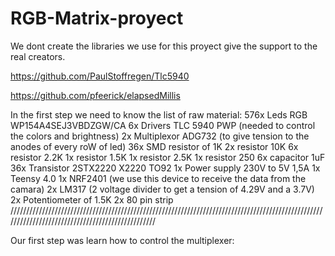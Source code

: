 # RGB-Matrix-proyect
We dont create the libraries we use for this proyect give the support to the real creators.

https://github.com/PaulStoffregen/Tlc5940

https://github.com/pfeerick/elapsedMillis

In the first step we need to know the list of raw material:
576x Leds RGB WP154A4SEJ3VBDZGW/CA
6x Drivers TLC 5940 PWP (needed to control the colors and brightness)
2x Multiplexor ADG732 (to give tension to the anodes of every roW of led)
36x SMD resistor of 1K 
2x resistor 10K
6x resistor 2.2K
1x resistor 1.5K
1x resistor 2.5K
1x resistor 250
6x capacitor 1uF
36x Transistor 2STX2220 X2220 TO92 
1x Power supply 230V to 5V 1,5A
1x Teensy 4.0
1x NRF2401 (we use this device to receive the data from the camara)
2x LM317 (2 voltage divider to get a tension of 4.29V and a 3.7V)
2x Potentiometer of 1.5K
2x 80 pin strip
/////////////////////////////////////////////////////////////////////////////////////////////////////////////////////////////////////////////////

Our first step was learn how to control the multiplexer:






